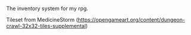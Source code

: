 The inventory system for my rpg.

Tileset from MedicineStorm (https://opengameart.org/content/dungeon-crawl-32x32-tiles-supplemental)